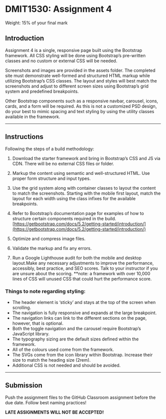# DMIT1530: Assignment 4
Weight: 15% of your final mark


## Introduction

Assignment 4 is a single, responsive page built using the Bootstrap framework. All CSS styling will be done using Bootstrap’s pre-written classes and no custom or external CSS will be needed.

Screenshots and images are provided in the assets folder. The completed site must demonstrate well-formed and structured HTML markup while utilizing Bootstrap’s CSS classes. The layout and styles will best match the screenshots and adjust to different screen sizes using Bootstrap’s grid system and predefined breakpoints.

Other Bootstrap components such as a responsive navbar, carousel, icons, cards, and a form will be required. As this is not a customized PSD design, do your best to mimic spacing and text styling by using the utility classes available in the framework.

---

## Instructions

Following the steps of a build methodology:

1.	Download the starter framework and bring in Bootstrap’s CSS and JS via CDN. There will be no external CSS files or folder. 

2.	Markup the content using semantic and well-structured HTML. Use proper form structure and input types.

3.	Use the grid system along with container classes to layout the content to match the screenshots. Starting with the mobile first layout, match the layout for each width using the class infixes for the available breakpoints.

4.	Refer to Bootstrap’s documentation page for examples of how to structure certain components required in the build. [https://getbootstrap.com/docs/5.2/getting-started/introduction/](https://getbootstrap.com/docs/5.2/getting-started/introduction/)

5.	Optimize and compress image files.

6.	Validate the markup and fix any errors.

7.	Run a Google Lighthouse audit for both the mobile and desktop layout.Make any necessary adjustments to improve the performance, accessibly, best practice, and SEO scores. Talk to your instructor if you are unsure about the scoring. **note: a framework with over 10,000 lines of CSS will unused CSS that could hurt the performance score. 


### Things to note regarding styling:

- The header element is ‘sticky’ and stays at the top of the screen when scrolling.
- The navigation is fully responsive and expands at the large breakpoint.
- The navigation links can link to the different sections on the page, however, that is optional.
- Both the toggle navigation and the carousel require Bootstrap’s JavaScript library.
- The typography sizing are the default sizes defined within the framework.
- All of the colours used come from the framework.
- The SVGs come from the icon library within Bootstrap. Increase their size to match the heading size (2rem).
- Additional CSS is not needed and should be avoided.

---
## Submission

Push the assignment files to the GitHub Classroom assignment before the due date. Follow best naming practices! 


**LATE ASSIGNMENTS WILL NOT BE ACCEPTED!**
